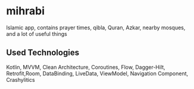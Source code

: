 # mihrabi
Islamic app, contains prayer times, qibla, Quran, Azkar, nearby mosques, and a lot of useful things

## Used Technologies
Kotlin, MVVM, Clean Architecture, Coroutines, Flow, Dagger-Hilt, Retrofit,Room, DataBinding, LiveData, ViewModel, Navigation Component, Crashylitics
